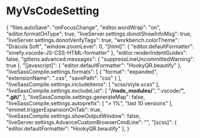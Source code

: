 # MyVsCodeSetting

{
    "files.autoSave": "onFocusChange",
    "editor.wordWrap": "on",
    "editor.formatOnType": true,
    "liveServer.settings.donotShowInfoMsg": true,
    "liveServer.settings.donotVerifyTags": true,
    "workbench.colorTheme": "Dracula Soft",
    "window.zoomLevel": 0,
    "[html]": {
        "editor.defaultFormatter": "lonefy.vscode-JS-CSS-HTML-formatter"
    },
    "editor.renderIndentGuides": false,
    "gitlens.advanced.messages": {
        "suppressLineUncommittedWarning": true
    },
    "[javascript]": {
        "editor.defaultFormatter": "HookyQR.beautify"
    },
    "liveSassCompile.settings.formats": [
        {
            "format": "expanded",
            "extensionName": ".css",
            "savePath": "css"
        }
    ],
    "liveSassCompile.settings.includeItems": [
        "scss/style.scss"
    ],
    "liveSassCompile.settings.excludeList": [
        "**/node_modules/**",
        ".vscode/**",
        ".git/**"
     ],
     "liveSassCompile.settings.generateMap": false,
     "liveSassCompile.settings.autoprefix": [
         "> 1%",
         "last 10 versions"
    ],
    "emmet.triggerExpansionOnTab": true,
    "liveSassCompile.settings.showOutputWindow": false,
    "liveServer.settings.AdvanceCustomBrowserCmdLine": "",
    "[scss]": {
        "editor.defaultFormatter": "HookyQR.beautify"
    },
}
